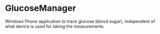GlucoseManager
==============

Windows Phone application to track glucose (blood sugar), independent of what device is used for taking the measurements.
